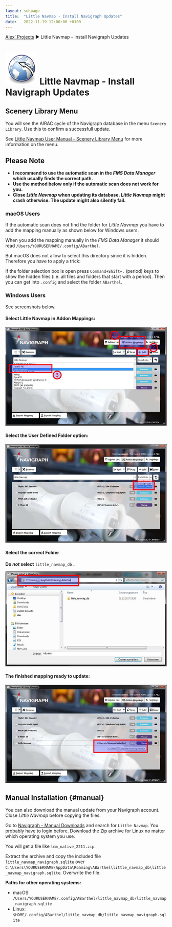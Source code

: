 ```yaml
---
layout: subpage
title:  "Little Navmap - Install Navigraph Updates"
date:   2022-11-19 12:00:00 +0100
---
```

[Alex’ Projects](index.html) ► Little Navmap - Install Navigraph Updates
# ![Little Navmap](assets/images/navroute.png) Little Navmap - Install Navigraph Updates

## Scenery Library Menu

You will see the AIRAC cycle of the Navigraph database in the menu `Scenery Library`. Use this to confirm a successfull update.

See [Little Navmap User Manual - Scenery Library Menu](https://www.littlenavmap.org/manuals/littlenavmap/release/latest/en/MENUS.html#scenery-library-menu) for more information on the menu.

## Please Note

* **I recommend to use the automatic scan in the _FMS Data Manager_ which usually finds the correct path.**
* **Use the method below only if the automatic scan does not work for you.**
* **Close _Little Navmap_ when updating its database. _Little Navmap_ might crash otherwise. The update might also silently fail.**

### macOS Users

If the automatic scan does not find the folder for _Little Navmap_ you have to add the mapping manually  as shown below for Windows users.

When you add the mapping manually in the _FMS Data Manager_ it should read `/Users/YOURUSERNAME/.config/ABarthel`.

But macOS does not allow to select this directory since it is hidden. Therefore you have to apply a trick:

If the folder selection box is open press `Command+Shift+.` (period) keys to show the hidden files (i.e. all files and folders that start with a period). Then you can get into `.config` and select the folder `ABarthel`.

### Windows Users

See screenshots below.

#### Select Little Navmap in Addon Mappings:

![Select Little Navmap in Addon Mappings](assets/images/navigraph1.jpg)

#### Select the User Defined Folder option:

![Select User Defined Folder](assets/images/navigraph2.jpg)

#### Select the correct Folder
**Do _not_ select** `little_navmap_db` **.**

![Select Folder](assets/images/navigraph3.jpg)

#### The finished mapping ready to update:

![The finished mapping ready to update](assets/images/navigraph4.jpg)

## Manual Installation {#manual}

You can also download the manual update from your Navigraph account. Close *Little Navmap* before copying the files.

Go to [Navigraph - Manual Downloads](https://navigraph.com/downloads) and search for `Little Navmap`. 
You probably have to login before. Download the Zip archive for Linux no matter which operating system you use.

You will get a file like `lnm_native_2211.zip`.

Extract the archive and copy the included file `little_navmap_navigraph.sqlite` over `C:\Users\YOURUSERNAME\AppData\Roaming\ABarthel\little_navmap_db\little_navmap_navigraph.sqlite`. Overwrite the file.

**Paths for other operating systems:**

-  macOS: `/Users/YOURUSERNAME/.config/ABarthel/little_navmap_db/little_navmap_navigraph.sqlite`
-  Linux: `$HOME/.config/ABarthel/little_navmap_db/little_navmap_navigraph.sqlite`

